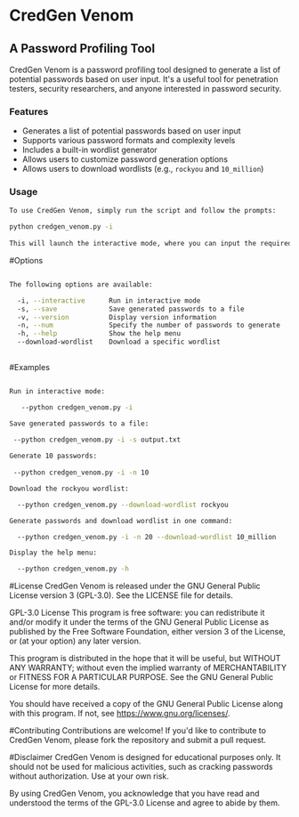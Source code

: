 # CredGen Venom
## A Password Profiling Tool

CredGen Venom is a password profiling tool designed to generate a list of potential passwords based on user input. It's a useful tool for penetration testers, security researchers, and anyone interested in password security.

### Features
- Generates a list of potential passwords based on user input
- Supports various password formats and complexity levels
- Includes a built-in wordlist generator
- Allows users to customize password generation options
- Allows users to download wordlists (e.g., `rockyou` and `10_million`)

### Usage

```bash
To use CredGen Venom, simply run the script and follow the prompts:
 
python credgen_venom.py -i
 
This will launch the interactive mode, where you can input the required information to generate a list of potential passwords.

```

#Options

```bash

The following options are available:

  -i, --interactive      Run in interactive mode  
  -s, --save             Save generated passwords to a file  
  -v, --version          Display version information  
  -n, --num              Specify the number of passwords to generate
  -h, --help             Show the help menu  
  --download-wordlist    Download a specific wordlist
   
```
#Examples

```bash

Run in interactive mode:

   --python credgen_venom.py -i

Save generated passwords to a file:
  
 --python credgen_venom.py -i -s output.txt

Generate 10 passwords:
  
 --python credgen_venom.py -i -n 10

Download the rockyou wordlist:

  --python credgen_venom.py --download-wordlist rockyou

Generate passwords and download wordlist in one command:

  --python credgen_venom.py -i -n 20 --download-wordlist 10_million

Display the help menu:

  --python credgen_venom.py -h


```

#License
CredGen Venom is released under the GNU General Public License version 3 (GPL-3.0). See the LICENSE file for details.

GPL-3.0 License
This program is free software: you can redistribute it and/or modify it under the terms of the GNU General Public License as published by the Free Software Foundation, either version 3 of the License, or (at your option) any later version.

This program is distributed in the hope that it will be useful, but WITHOUT ANY WARRANTY; without even the implied warranty of MERCHANTABILITY or FITNESS FOR A PARTICULAR PURPOSE. See the GNU General Public License for more details.

You should have received a copy of the GNU General Public License along with this program. If not, see https://www.gnu.org/licenses/.

#Contributing
Contributions are welcome! If you'd like to contribute to CredGen Venom, please fork the repository and submit a pull request.

#Disclaimer
CredGen Venom is designed for educational purposes only. It should not be used for malicious activities, such as cracking passwords without authorization. Use at your own risk.

By using CredGen Venom, you acknowledge that you have read and understood the terms of the GPL-3.0 License and agree to abide by them.

